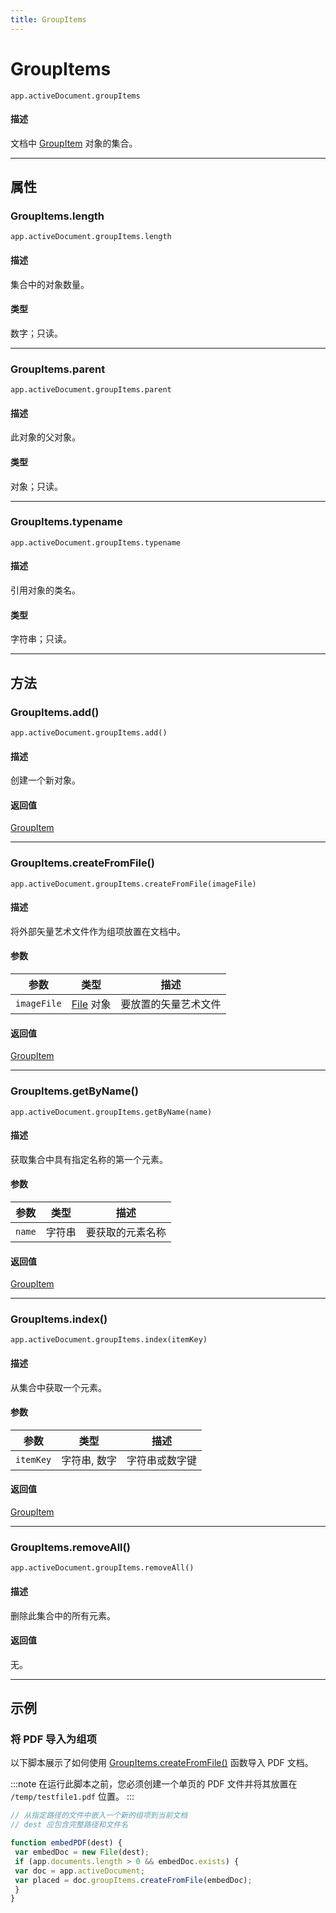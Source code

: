 ```yaml
---
title: GroupItems
---
```

# GroupItems

`app.activeDocument.groupItems`

#### 描述

文档中 [GroupItem](.././GroupItem) 对象的集合。

---

## 属性

### GroupItems.length

`app.activeDocument.groupItems.length`

#### 描述

集合中的对象数量。

#### 类型

数字；只读。

---

### GroupItems.parent

`app.activeDocument.groupItems.parent`

#### 描述

此对象的父对象。

#### 类型

对象；只读。

---

### GroupItems.typename

`app.activeDocument.groupItems.typename`

#### 描述

引用对象的类名。

#### 类型

字符串；只读。

---

## 方法

### GroupItems.add()

`app.activeDocument.groupItems.add()`

#### 描述

创建一个新对象。

#### 返回值

[GroupItem](.././GroupItem)

---

### GroupItems.createFromFile()

`app.activeDocument.groupItems.createFromFile(imageFile)`

#### 描述

将外部矢量艺术文件作为组项放置在文档中。

#### 参数

| 参数 | 类型 | 描述 |
| --- | --- | --- |
| `imageFile` | [File](https://extendscript.docsforadobe.dev/file-system-access/file-object/) 对象 | 要放置的矢量艺术文件 |

#### 返回值

[GroupItem](.././GroupItem)

---

### GroupItems.getByName()

`app.activeDocument.groupItems.getByName(name)`

#### 描述

获取集合中具有指定名称的第一个元素。

#### 参数

| 参数 | 类型 | 描述 |
| --- | --- | --- |
| `name` | 字符串 | 要获取的元素名称 |

#### 返回值

[GroupItem](.././GroupItem)

---

### GroupItems.index()

`app.activeDocument.groupItems.index(itemKey)`

#### 描述

从集合中获取一个元素。

#### 参数

| 参数 | 类型 | 描述 |
| --- | --- | --- |
| `itemKey` | 字符串, 数字 | 字符串或数字键 |

#### 返回值

[GroupItem](.././GroupItem)

---

### GroupItems.removeAll()

`app.activeDocument.groupItems.removeAll()`

#### 描述

删除此集合中的所有元素。

#### 返回值

无。

---

## 示例

### 将 PDF 导入为组项

以下脚本展示了如何使用 [GroupItems.createFromFile()](#groupitemscreatefromfile) 函数导入 PDF 文档。

:::note
在运行此脚本之前，您必须创建一个单页的 PDF 文件并将其放置在 `/temp/testfile1.pdf` 位置。
:::

```javascript
// 从指定路径的文件中嵌入一个新的组项到当前文档
// dest 应包含完整路径和文件名

function embedPDF(dest) {
 var embedDoc = new File(dest);
 if (app.documents.length > 0 && embedDoc.exists) {
 var doc = app.activeDocument;
 var placed = doc.groupItems.createFromFile(embedDoc);
 }
}
```
